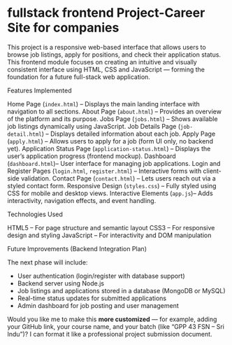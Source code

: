 # fullstack frontend Project-Career Site for companies

This project is a responsive web-based interface that allows users to browse job listings, apply for positions, and check their application status.
This frontend module focuses on creating an intuitive and visually consistent interface using HTML, CSS and JavaScript — forming the foundation for a future full-stack web application.

Features Implemented

Home Page (`index.html`) – Displays the main landing interface with navigation to all sections.
About Page (`about.html`) – Provides an overview of the platform and its purpose.
Jobs Page (`jobs.html`) – Shows available job listings dynamically using JavaScript.
Job Details Page (`job-detail.html`) – Displays detailed information about each job.
Apply Page (`apply.html`) – Allows users to apply for a job (form UI only, no backend yet).
Application Status Page (`application-status.html`) – Displays the user’s application progress (frontend mockup).
Dashboard (`dashboard.html`)– User interface for managing job applications.
Login and Register Pages (`login.html`, `register.html`) – Interactive forms with client-side validation.
Contact Page (`contact.html`) – Lets users reach out via a styled contact form.
Responsive Design (`styles.css`) – Fully styled using CSS for mobile and desktop views.
Interactive Elements (`app.js`)– Adds interactivity, navigation effects, and event handling.

Technologies Used

HTML5 – For page structure and semantic layout
CSS3 – For responsive design and styling
JavaScript  – For interactivity and DOM manipulation

Future Improvements (Backend Integration Plan)

The next phase will include:

* User authentication (login/register with database support)
* Backend server using Node.js 
* Job listings and applications stored in a database (MongoDB or MySQL)
* Real-time status updates for submitted applications
* Admin dashboard for job posting and user management


Would you like me to make this **more customized** — for example, adding your GitHub link, your course name, and your batch (like “GPP 43 FSN – Sri Indu”)?
I can format it like a professional project submission document.
